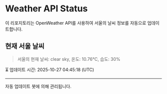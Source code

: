 
# Weather API Status

이 리포지토리는 OpenWeather API를 사용하여 서울의 날씨 정보를 자동으로 업데이트합니다.

## 현재 서울 날씨
> 서울의 현재 날씨: clear sky, 온도: 10.76°C, 습도: 30%

⏳ 업데이트 시간: 2025-10-27 04:45:18 (UTC)

---
자동 업데이트 봇에 의해 관리됩니다.
